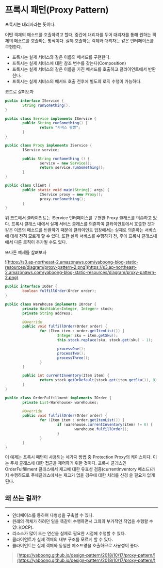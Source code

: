 # 프록시 패턴(Proxy Pattern)

프록시는 대리자라는 뜻이다.

어떤 객체의 메소드를 호출하려고 할때, 중간에 대리자를 두어 대리자를 통해 원하는 객체의 메소드를 호출하는 방식이다. 실제 호출하는 객체와 대리자는 같은 인터페이스를 구현한다.

- 프록시는 실제 서비스와 같은 이름의 메서드를 구현한다.
- 프록시는 실제 서비스에 대한 참조 변수를 갖는다(Composition)
- 프록시는 실제 서비스의 같은 이름을 가진 메서드를 호출하고 클라이언트에서 반환한다.
- 프록시는 실제 서비스의 메서드 호출 전후에 별도의 로직 수행이 가능하다.

코드로 살펴보자

 

```java
public interface IService {
		String runSomething();
}

public class Service implements IService {
		public String runSomething() {
				return "서비스 짱짱";
		}
}

public class Proxy implements IService {
		IService service;

		public String runSomething () {
				service = new Service();
				return service.runSomething();
		}
}

public class Client {
		public static void main(String[] args) {
				IService proxy = new Proxy();
				proxy.runSomething();
		}
}
```

위 코드에서 클라이언트는 IService 인터페이스를 구현한 Proxy 클래스를 의존하고 있다.  프록시 클래스 내에서 실제 서비스 클래스를 의존하여 클라이언트에서 호출한 것과 같은 이름의 메소드를 반환하기 때문에 클라이언트 입장에서는 실제로 의존하는 서비스에 대해 전혀 모르게 할 수 있다. 또한 실제 서비스를 수행하기 전, 후에 프록시 클래스내에서 다른 로직이 추가될 수도 있다.

또다른 예제를 살펴보자

![https://s3.ap-northeast-2.amazonaws.com/yaboong-blog-static-resources/diagram/proxy-pattern-2.png](https://s3.ap-northeast-2.amazonaws.com/yaboong-blog-static-resources/diagram/proxy-pattern-2.png)

```java
public interface IOder {
		boolean fulfillOrder(Order order);
}
```

```java
public class Warehouse implements IOrder {
		private Hashtable<Integer, Integer> stock;
		private String address;

		@Override
		public void fulfillOrder(Order order) {
				for (Item item : order.getItemList()) {
						Integer sku = item.getSku();
						this.stock.replace(sku, stock.get(sku) - 1);

						processOne();
						processTwo();
						processThree();
				}
		}

		public int currentInventory(Item item) {
				return stock.getOrDefault(stock.get(item.getSku()), 0);
		}
}
```

```java
public class OrderFulfillment implements IOrder {
		private List<Warehouse> warehouses;

		@Override
		public void fulfillOrder(Order order) {
				for (Item item : order.getItemList()) {
						if (warehouse.currentInventory(item) != 0) {
								warehouse.fulfillOrder();
						}
				}
		}
}
```

이 예제는 프록시 패턴이 사용되는 세가지 방법 중 Protection Proxy의 케이스이다. 이는 주체 클래스에 대한 접근을 제어하기 위한 것이다. 프록시 클래스인 OrderFulfillment 클래스에서 재고에 대한 유효성 검증(currentInventory 메소드)까지 수행하므로 주체클래스에서는 재고가 없을 경우에 대한 처리를 신경 쓸 필요가 없게된다.

## 왜 쓰는 걸까?

---

- 인터페이스를 통하여 다형성을 구축할 수 있다.
- 원래의 객체가 하려던 일을 똑같이 수행하면서 그외의 부가적인 작업을 수행할 수 있다(OCP).
- 리소스가 많이 드는 연산을 실제로 필요한 시점에 수행할 수 있다.
- 클라이언트가 실제 객체의 내부 구조를 모르게 할 수 있다.
- 클라이언트는 실제 객체와 동일한 메소드명을 호출하므로 사용성이 좋다.

> [https://yaboong.github.io/design-pattern/2018/10/17/proxy-pattern/](https://yaboong.github.io/design-pattern/2018/10/17/proxy-pattern/)
